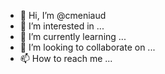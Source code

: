 - 👋 Hi, I’m @cmeniaud
- 👀 I’m interested in ...
- 🌱 I’m currently learning ...
- 💞️ I’m looking to collaborate on ...
- 📫 How to reach me ...

<!---
cmeniaud/cmeniaud is a ✨ special ✨ repository because its `README.md` (this file) appears on your GitHub profile.
You can click the Preview link to take a look at your changes.
--->
